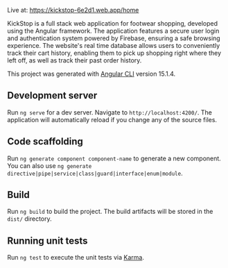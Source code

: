 
Live at: https://kickstop-6e2d1.web.app/home 

KickStop is a full stack web application for footwear shopping, developed using the Angular framework. The application features a secure user login and authentication system powered by Firebase, ensuring a safe browsing experience. The website's real time database allows users to conveniently track their cart history, enabling them to pick up shopping right where they left off, as well as track their past order history.


This project was generated with [Angular CLI](https://github.com/angular/angular-cli) version 15.1.4.

## Development server

Run `ng serve` for a dev server. Navigate to `http://localhost:4200/`. The application will automatically reload if you change any of the source files.

## Code scaffolding

Run `ng generate component component-name` to generate a new component. You can also use `ng generate directive|pipe|service|class|guard|interface|enum|module`.

## Build

Run `ng build` to build the project. The build artifacts will be stored in the `dist/` directory.

## Running unit tests

Run `ng test` to execute the unit tests via [Karma](https://karma-runner.github.io).

